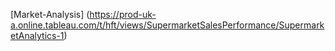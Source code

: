 [Market-Analysis] (https://prod-uk-a.online.tableau.com/t/hft/views/SupermarketSalesPerformance/SupermarketAnalytics-1)
